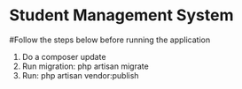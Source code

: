 # Student Management System

#Follow the steps below before running the application

1) Do a composer update
2) Run migration: php artisan migrate
3) Run: php artisan vendor:publish
